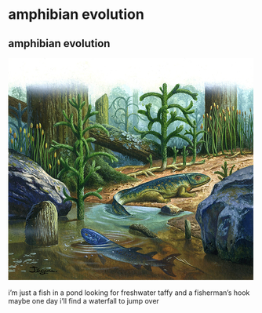 # amphibian evolution

## amphibian evolution
![amphibian evolution](images/amphibian%20evolution.jpeg)

i’m just a fish
in a pond
looking for
freshwater taffy
and a fisherman’s hook
maybe one day
i’ll find a waterfall
to jump over
